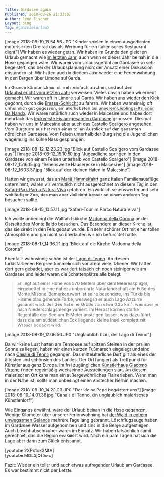 ```yaml
---
Title: Gardasee again
Published: 2018-08-26 21:33:02
Author: René Fischer
Layout: blog
Tag: #ganzvielurlaub
---
```

[image 2018-08-19_18.54.56.JPG "Kinder spielen in einem ausgedienten motorisierten Dreirad das als Werbung für ein italienisches Restaurant dient"]
Wir haben es wieder getan. Wir haben im Grunde den gleichen Urlaub gemacht wie [im letzten Jahr](/oben-links-am-lago-di-benaco), auch wenn er dieses Jahr beinah in die Hose gegangen wäre. Wir waren vom Urlaubsgefühl am Gardasee so sehr begeistert, das bei der Urlaubsplanung nicht der Ansatz einer Diskussion enstanden ist. Wir hatten auch in diedem Jahr wieder eine Ferienwohnung in den Bergen über Limone sul Garda.

Im Grunde könnte ich es mir sehr einfach machen, und auf den [Urlaubsbericht vom letzten Jahr](/oben-links-am-lago-di-benaco) verweisen. Vieles davon haben wir erneut gemacht. Wir waren oft in Limone sul Garda. Wir haben uns wieder den Kick gegönnt, durch die [Brassa-Schlucht](http://www.gardaseede.com/Die-Strada-della-Forra-Die-Strae-der-Schlucht/103-301-1.html) zu fahren. Wir haben wahnsinnig oft unheimlich gut gegessen, am allerliebsten bei [unserem Lieblings-Italiener Da Nando](https://danando.pizza/). Wir waren natürlich auch wieder in Malcesine und haben dort mehrfach das [leckereste Eis am gesamten Gardasee](https://www.tripadvisor.de/Restaurant_Review-g194807-d3155270-Reviews-Dolce_Vita-Malcesine_Province_of_Verona_Veneto.html) genossen. Diesmal haben wir uns in Malcesine aber auch das [Castello Scaligero](https://de.wikipedia.org/wiki/Scaligerburg_&#40;Malcesine&#41;) angesehen. Vom Burgturm aus hat man einen tollen Ausblick auf den gesamten nördlichen Gardasee. Vom Felsen unterhalb der Burg sind die Jugendlichen wagemutig ins kühle Nass gesprungen.

[image 2018-08-12_12.23.23.jpg "Blick auf Castello Scaligero vom Gardasee aus"]
[image 2018-08-12_15.10.50.jpg "Jugendliche springen in den Gardasee von einem Felsen unterhalb von Castello Scaligero"]
[image 2018-08-12_15.16.15.jpg "Sehenswerte Häuserecke in Malcesine"]
[image 2018-08-12_16.03.37.jpg "Blick auf den kleinen Hafen in Malcesine"]

Hätten wir gewusst, das an [Mariä Himmelfahrt](https://de.wikipedia.org/wiki/Mari%C3%A4_Aufnahme_in_den_Himmel) ganz Italien Familienausflüge unternimmt, wären wir vermutlich nicht ausgerechnet an diesem Tag in den [Safari-Park Parco Natura Viva](https://www.parconaturaviva.it/de) gefahren. Ein wirklich sehenswerter und sehr weitläufiger Zoo, den man aber vielleicht besser an einem anderen Tag besuchen sollte.

[image 2018-08-15_10.57.11.jpg "Safari-Tour im Parco Natura Viva"]

Ich wollte unbedingt die Wallfahrtskirche [Madonna della Corona](https://de.wikipedia.org/wiki/Madonna_della_Corona_&#40;Veneto&#41;) an der Ostseite des Monte Baldo besuchen. Das Besondere an dieser Kirche ist, das sie direkt in den Fels gebaut wurde. Ein sehr schöner Ort mit einer tollen Atmosphäre und gar nicht so überlaufen wie ich befürchtet hatte.

[image 2018-08-17_14.36.21.jpg "Blick auf die Kirche Madonna della Corona"]

Ebenfalls wahnsinnig schön ist der [Lago di Tenno](https://de.wikipedia.org/wiki/Tennosee). An diesem türkisfarbenen Bergsee tummeln sich vor allem viele Italiener. Wir hätten dort gern gebadet, aber es war dort tatsächlich noch steiniger wie am Gardasee und leider waren die Schattenplätze alle belegt.

> Er liegt auf einer Höhe von 570 Metern über dem Meeresspiegel, eingebettet in eine nahezu unberührte Naturlandschaft am Fuße des Monte Misone. Bemerkenswert ist seine besondere, ins Türkis bis Himmelblau gehende Farbe, weswegen er auch Lago Azzurro genannt wird. Der See hat eine Größe von etwa 0,25 km², was aber je nach Niederschlagsmenge variiert. Im Herbst können starke Regenfälle den See um 15 Meter ansteigen lassen, was dazu führt, dass die am südöstlichen Eck liegende kleine Insel komplett mit Wasser bedeckt wird.

[image 2018-08-19_12.06.50.JPG "Unglaublich blau, der Lago di Tenno"]

Da wir keine Lust hatten am Tennosee auf spitzen Steinen in der prallen Sonne zu liegen, haben wir einen kurzen Fußmarsch eingelegt und sind nach [Canale di Tenno](https://www.auf-den-berg.de/wandern/gardasee/mittelalterliches-dorf-canale-di-tenno-und-tennosee/) gegangen. Das mittelalterliche Dorf gilt als eines der ältesten und schönsten des Landes. Der Ort fungiert als Treffpunkt für Künstler aus ganz Europa. Im frei zugänglichen [Künstlerhaus Giacomo Vittone](https://www.casartisti.it/de) finden regelmäßig wechselnde Ausstellungen statt. An diesem malerischen Ort kann man ein außergewöhnliches Flair erleben. Wenn man in der Nähe ist, sollte man unbedingt einen Abstecher hierhin machen.

[image 2018-08-19_14.22.23.JPG "Der kleine Pepe begeistert uns"]
[image 2018-08-19_14.01.38.jpg "Canale di Tenno, ein unglaublich malerisches Künstlerdorf"]

Wie Eingangs erwähnt, wäre der Urlaub beinah in die Hose gegangen. Wenige Kilometer über unserer Ferienwohnung hat [der Wald in extrem unwegsamen Gelände](https://www.stol.it/artikel/chronik/brand-am-gardasee-es-ist-beaengstigend
) mehrere Tage lang gebrannt. Löschflugzeuge haben im Gardasee Wasser aufgenommen und sind in die Berge aufgestiegen. Auch Löschhubschrauber waren im Einsatz. Wir haben tatsächlich damit gerechnet, das die Region evakuiert wird. Nach ein paar Tagen hat sich die Lage aber dann zum Glück entspannt.

[youtube 2XPx1ok3MtA]
<br/>
[youtube MDL5jQf5s-o]

Fazit: Wieder ein toller und auch etwas aufregender Urlaub am Gardasee. Es war bestimmt nicht der Letzte.
